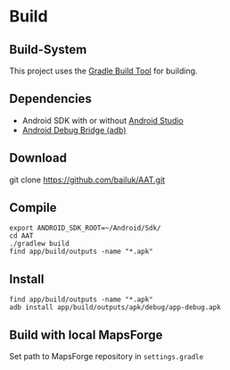 # Build
## Build-System
This project uses the [Gradle Build Tool](https://gradle.org/) for building.

## Dependencies
- Android SDK with or without [Android Studio](https://developer.android.com/studio/)
- [Android Debug Bridge (adb)](https://developer.android.com/studio/command-line/adb)

## Download
git clone https://github.com/bailuk/AAT.git

## Compile
```shell
export ANDROID_SDK_ROOT=~/Android/Sdk/
cd AAT
./gradlew build
find app/build/outputs -name "*.apk"
```

## Install
```shell
find app/build/outputs -name "*.apk"
adb install app/build/outputs/apk/debug/app-debug.apk
```
## Build with local MapsForge
Set path to MapsForge repository in `settings.gradle`
